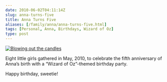 ```yaml
--- 
date: 2010-06-02T04:11:14Z
slug: anna-turns-five
title: Anna Turns Five
aliases: [/family/anna/anna-turns-five.html]
tags: [Personal, Anna, Birthdays, Wizard of Oz]
type: post
---
```


<a href="https://www.flickr.com/photos/theory/sets/72157624186238202/">
  <img alt="Blowing out the candles"
   src="https://farm2.static.flickr.com/1282/4661840263_019e867a6e.jpg"
  />
</a>

Eight little girls gathered in May, 2010, to celebrate the fifth anniversary of
Anna’s birth with a “Wizard of Oz”-themed birthday party.

Happy birthday, sweetie!

